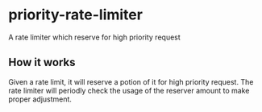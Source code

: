 # priority-rate-limiter

A rate limiter which reserve for high priority request

## How it works

Given a rate limit, it will reserve a potion of it for high priority request. 
The rate limiter will periodly check the usage of the reserver amount to make proper
adjustment.
